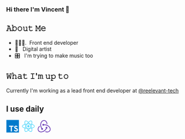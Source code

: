 ### Hi there I'm Vincent 🚀 

## 𝙰𝚋𝚘𝚞𝚝 𝙼𝚎
- 👨🏻‍💻.&nbsp; Front end developer 
- 🎨 &nbsp; Digital artist
- 🎛 &nbsp; I'm trying to make music too

## 𝚆𝚑𝚊𝚝 𝙸'𝚖 𝚞𝚙 𝚝𝚘
Currently I'm working as a lead front end developer at [@reelevant-tech](https://github.com/reelevant-tech)

## I use daily
<p>
  <img src="https://raw.githubusercontent.com/devicons/devicon/master/icons/typescript/typescript-plain.svg" width="35">&nbsp; 
  <img src="https://raw.githubusercontent.com/devicons/devicon/master/icons/react/react-original.svg" width="35">&nbsp;
  <img src="https://raw.githubusercontent.com/devicons/devicon/master/icons/redux/redux-original.svg" width="35">&nbsp;    
</p>
